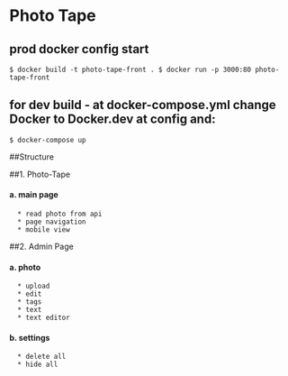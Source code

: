 # Photo Tape

## prod docker config start

``
$ docker build -t photo-tape-front .
$ docker run -p 3000:80 photo-tape-front
``

## for dev build - at docker-compose.yml change Docker to Docker.dev at config and:

``
$ docker-compose up
``

##Structure

##1. Photo-Tape
   #### a. main page
      * read photo from api
      * page navigation
      * mobile view
##2. Admin Page
   #### a. photo
      * upload
      * edit
      * tags
      * text
      * text editor
   #### b. settings
      * delete all
      * hide all
